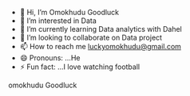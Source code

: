 - 👋 Hi, I’m Omokhudu Goodluck 
- 👀 I’m interested in Data 
- 🌱 I’m currently learning Data analytics with Dahel
- 💞️ I’m looking to collaborate on Data project
- 📫 How to reach me luckyomokhudu@gmail.com
- 😄 Pronouns: ...He
- ⚡ Fun fact: ...I love watching football 

omokhudu Goodluck<!---is a ✨ special ✨ repository because its `README.md` (this file) appears on your GitHub profile.
You can click the Preview link to take a look at your changes.
--->
